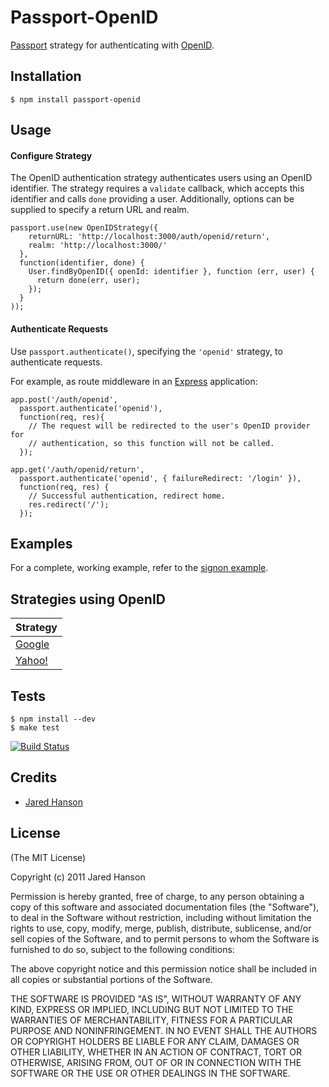 # Passport-OpenID

[Passport](https://github.com/jaredhanson/passport) strategy for authenticating
with [OpenID](http://openid.net/).

## Installation

    $ npm install passport-openid

## Usage

#### Configure Strategy

The OpenID authentication strategy authenticates users using an OpenID
identifier.  The strategy requires a `validate` callback, which accepts this
identifier and calls `done` providing a user.  Additionally, options can be
supplied to specify a return URL and realm.

    passport.use(new OpenIDStrategy({
        returnURL: 'http://localhost:3000/auth/openid/return',
        realm: 'http://localhost:3000/'
      },
      function(identifier, done) {
        User.findByOpenID({ openId: identifier }, function (err, user) {
          return done(err, user);
        });
      }
    ));

#### Authenticate Requests

Use `passport.authenticate()`, specifying the `'openid'` strategy, to
authenticate requests.

For example, as route middleware in an [Express](http://expressjs.com/)
application:

    app.post('/auth/openid',
      passport.authenticate('openid'),
      function(req, res){
        // The request will be redirected to the user's OpenID provider for
        // authentication, so this function will not be called.
      });

    app.get('/auth/openid/return', 
      passport.authenticate('openid', { failureRedirect: '/login' }),
      function(req, res) {
        // Successful authentication, redirect home.
        res.redirect('/');
      });

## Examples

For a complete, working example, refer to the [signon example](https://github.com/jaredhanson/passport-openid/tree/master/examples/signon).

## Strategies using OpenID

<table>
  <thead>
    <tr><th>Strategy</th></tr>
  </thead>
  <tbody>
    <tr><td><a href="https://github.com/jaredhanson/passport-google">Google</a></td></tr>
    <tr><td><a href="https://github.com/jaredhanson/passport-yahoo">Yahoo!</a></td></tr>
  </tbody>
</table>

## Tests

    $ npm install --dev
    $ make test

[![Build Status](https://secure.travis-ci.org/jaredhanson/passport-openid.png)](http://travis-ci.org/jaredhanson/passport-openid)

## Credits

  - [Jared Hanson](http://github.com/jaredhanson)

## License

(The MIT License)

Copyright (c) 2011 Jared Hanson

Permission is hereby granted, free of charge, to any person obtaining a copy of
this software and associated documentation files (the "Software"), to deal in
the Software without restriction, including without limitation the rights to
use, copy, modify, merge, publish, distribute, sublicense, and/or sell copies of
the Software, and to permit persons to whom the Software is furnished to do so,
subject to the following conditions:

The above copyright notice and this permission notice shall be included in all
copies or substantial portions of the Software.

THE SOFTWARE IS PROVIDED "AS IS", WITHOUT WARRANTY OF ANY KIND, EXPRESS OR
IMPLIED, INCLUDING BUT NOT LIMITED TO THE WARRANTIES OF MERCHANTABILITY, FITNESS
FOR A PARTICULAR PURPOSE AND NONINFRINGEMENT. IN NO EVENT SHALL THE AUTHORS OR
COPYRIGHT HOLDERS BE LIABLE FOR ANY CLAIM, DAMAGES OR OTHER LIABILITY, WHETHER
IN AN ACTION OF CONTRACT, TORT OR OTHERWISE, ARISING FROM, OUT OF OR IN
CONNECTION WITH THE SOFTWARE OR THE USE OR OTHER DEALINGS IN THE SOFTWARE.
